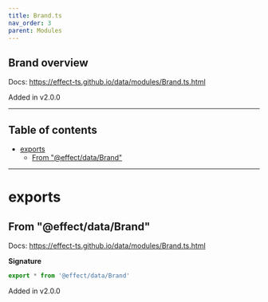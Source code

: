 ```yaml
---
title: Brand.ts
nav_order: 3
parent: Modules
---
```


## Brand overview

Docs: https://effect-ts.github.io/data/modules/Brand.ts.html

Added in v2.0.0

---

<h2 class="text-delta">Table of contents</h2>

- [exports](#exports)
  - [From "@effect/data/Brand"](#from-effectdatabrand)

---

# exports

## From "@effect/data/Brand"

Docs: https://effect-ts.github.io/data/modules/Brand.ts.html

**Signature**

```ts
export * from '@effect/data/Brand'
```

Added in v2.0.0

